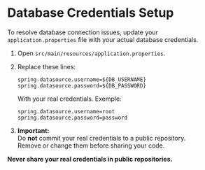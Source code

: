 # Database Credentials Setup

To resolve database connection issues, update your `application.properties` file with your actual database credentials.

1. Open `src/main/resources/application.properties`.

2. Replace these lines:
    ```
    spring.datasource.username=${DB_USERNAME}
    spring.datasource.password=${DB_PASSWORD}
    ```

   With your real credentials. Exemple:
    ```
    spring.datasource.username=root
    spring.datasource.password=password
    ```

3. **Important:**  
   Do **not** commit your real credentials to a public repository.  
   Remove or change them before sharing your code.

**Never share your real credentials in public repositories.**